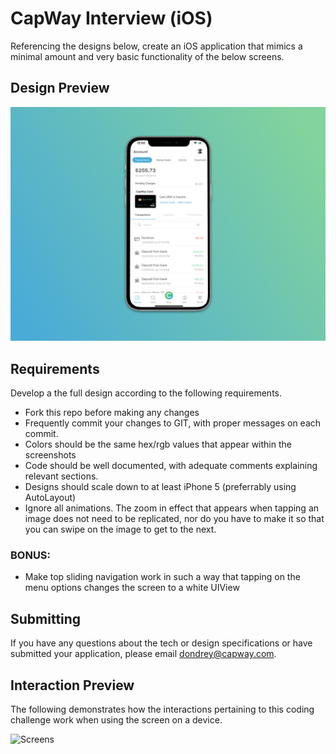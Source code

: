 # CapWay Interview (iOS)
Referencing the designs below, create an iOS application that mimics a minimal amount and very basic functionality of the below screens.

## Design Preview

![Screens](readme-assets/preview.png)


## Requirements

Develop a the full design according to the following requirements.

- Fork this repo before making any changes
- Frequently commit your changes to GIT, with proper messages on each commit.
- Colors should be the same hex/rgb values that appear within the screenshots
- Code should be well documented, with adequate comments explaining relevant sections.
- Designs should scale down to at least iPhone 5 (preferrably using AutoLayout)
- Ignore all animations. The zoom in effect that appears when tapping an image does not need to be replicated, nor do you have to make it so that you can swipe on the image to get to the next.

### BONUS:
- Make top sliding navigation work in such a way that tapping on the menu options changes the screen to a white UIView

## Submitting
If you have any questions about the tech or design specifications or have submitted your application, please email dondrey@capway.com.


## Interaction Preview

The following demonstrates how the interactions pertaining to this coding challenge work when using the screen on a device. 

![Screens](readme-assets/screen.gif)
